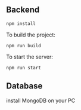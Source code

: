 ## Backend

```
npm install
```

To build the project:
```
npm run build
```

To start the server:
```
npm run start
```

## Database
install MongoDB on your PC
